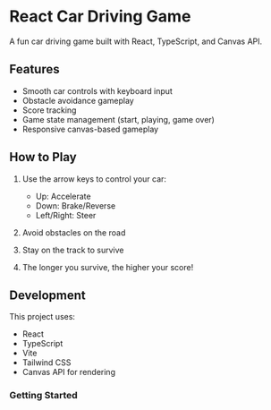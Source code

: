 # React Car Driving Game

A fun car driving game built with React, TypeScript, and Canvas API.

## Features

- Smooth car controls with keyboard input
- Obstacle avoidance gameplay
- Score tracking
- Game state management (start, playing, game over)
- Responsive canvas-based gameplay

## How to Play

1. Use the arrow keys to control your car:
   - Up: Accelerate
   - Down: Brake/Reverse
   - Left/Right: Steer

2. Avoid obstacles on the road
3. Stay on the track to survive
4. The longer you survive, the higher your score!

## Development

This project uses:
- React
- TypeScript
- Vite
- Tailwind CSS
- Canvas API for rendering

### Getting Started